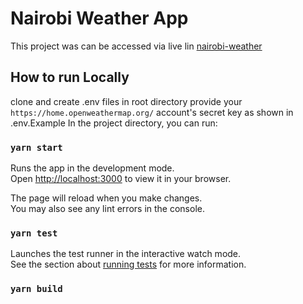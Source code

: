 # Nairobi Weather App

This project was can be accessed via live lin [nairobi-weather](https://odipojames.github.io/nairobi-weather/)

## How to run Locally
clone and create .env files in root directory
provide your `https://home.openweathermap.org/`  account's secret key as shown in .env.Example
In the project directory, you can run:

### `yarn start`

Runs the app in the development mode.\
Open [http://localhost:3000](http://localhost:3000) to view it in your browser.

The page will reload when you make changes.\
You may also see any lint errors in the console.

### `yarn test`

Launches the test runner in the interactive watch mode.\
See the section about [running tests](https://facebook.github.io/create-react-app/docs/running-tests) for more information.

### `yarn build`

